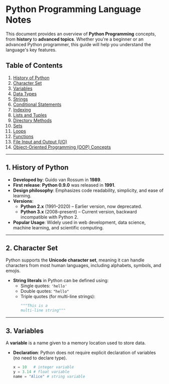 # Python Programming Language Notes

This document provides an overview of **Python Programming** concepts, from **history** to **advanced topics**. Whether you're a beginner or an advanced Python programmer, this guide will help you understand the language's key features.

## Table of Contents
1. [History of Python](#1-history-of-python)
2. [Character Set](#2-character-set)
3. [Variables](#3-variables)
4. [Data Types](#4-data-types)
5. [Strings](#5-strings)
6. [Conditional Statements](#6-conditional-statements)
7. [Indexing](#7-indexing)
8. [Lists and Tuples](#8-lists-and-tuples)
9. [Directory Methods](#9-directory-methods)
10. [Sets](#10-sets)
11. [Loops](#11-loops)
12. [Functions](#12-functions)
13. [File Input and Output (I/O)](#13-file-input-and-output-io)
14. [Object-Oriented Programming (OOP) Concepts](#14-object-oriented-programming-oop-concepts)

---

## 1. History of Python
- **Developed by**: Guido van Rossum in **1989**.
- **First release**: **Python 0.9.0** was released in **1991**.
- **Design philosophy**: Emphasizes code readability, simplicity, and ease of learning.
- **Versions**:
  - **Python 2.x** (1991–2020) – Earlier version, now deprecated.
  - **Python 3.x** (2008–present) – Current version, backward incompatible with Python 2.
- **Popular Usage**: Widely used in web development, data science, machine learning, and scientific computing.

---

## 2. Character Set
Python supports the **Unicode character set**, meaning it can handle characters from most human languages, including alphabets, symbols, and emojis.

- **String literals** in Python can be defined using:
  - Single quotes: `'hello'`
  - Double quotes: `"hello"`
  - Triple quotes (for multi-line strings):
    ```python
    """This is a 
    multi-line string"""
    ```

---

## 3. Variables
A **variable** is a name given to a memory location used to store data.
- **Declaration**: Python does not require explicit declaration of variables (no need to declare type).
  ```python
  x = 10   # integer variable
  y = 3.14 # float variable
  name = "Alice" # string variable
